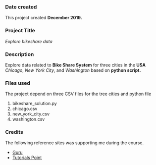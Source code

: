 ### Date created
This project created **December 2019.**

### Project Title
*Explore bikeshare data*

### Description


Explore data related to **Bike Share System** for three cities in the **USA**  *Chicago*, *New York City*, and *Washington* based on **python script.**



### Files used
The project depend on three CSV files for the tree cities and python file
<ol>

<li>bikeshare_solution.py</li>
<li>chicago.csv</li>
<li>new_york_city.csv</li>
<li>washington.csv</li>

</ol>

### Credits
The following reference sites was supporting me during the course.

<ul>

<li><a href="https://www.guru99.com/python-tutorials.html">Guru</a></li>
<li><a href="https://www.tutorialspoint.com/python_data_science/index.htm">Tutorials Point</a></li>

</ul>
